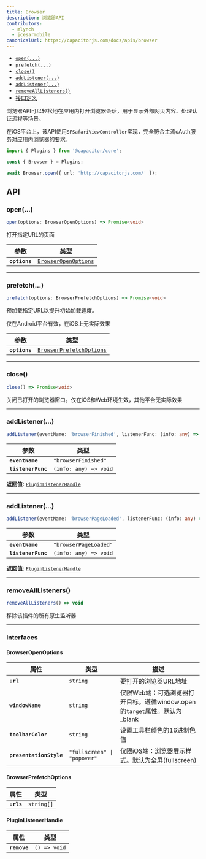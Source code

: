 ```yaml
---
title: Browser
description: 浏览器API
contributors:
  - mlynch
  - jcesarmobile
canonicalUrl: https://capacitorjs.com/docs/apis/browser
---
```


<plugin-platforms platforms="pwa,ios,android"></plugin-platforms>

- [`open(...)`](#open)
- [`prefetch(...)`](#prefetch)
- [`close()`](#close)
- [`addListener(...)`](#addlistener)
- [`addListener(...)`](#addlistener)
- [`removeAllListeners()`](#removealllisteners)
- [接口定义](#interfaces)

浏览器API可以轻松地在应用内打开浏览器会话，用于显示外部网页内容、处理认证流程等场景。

在iOS平台上，该API使用`SFSafariViewController`实现，完全符合主流oAuth服务对应用内浏览器的要求。

```typescript
import { Plugins } from '@capacitor/core';

const { Browser } = Plugins;

await Browser.open({ url: 'http://capacitorjs.com/' });
```

## API

### open(...)

```typescript
open(options: BrowserOpenOptions) => Promise<void>
```

打开指定URL的页面

| 参数          | 类型                                                              |
| ------------- | ----------------------------------------------------------------- |
| **`options`** | <code><a href="#browseropenoptions">BrowserOpenOptions</a></code> |

---

### prefetch(...)

```typescript
prefetch(options: BrowserPrefetchOptions) => Promise<void>
```

预加载指定URL以提升初始加载速度。

仅在Android平台有效，在iOS上无实际效果

| 参数          | 类型                                                                      |
| ------------- | ------------------------------------------------------------------------- |
| **`options`** | <code><a href="#browserprefetchoptions">BrowserPrefetchOptions</a></code> |

---

### close()

```typescript
close() => Promise<void>
```

关闭已打开的浏览器窗口。仅在iOS和Web环境生效，其他平台无实际效果

---

### addListener(...)

```typescript
addListener(eventName: 'browserFinished', listenerFunc: (info: any) => void) => PluginListenerHandle
```

| 参数               | 类型                                |
| ------------------ | ----------------------------------- |
| **`eventName`**    | <code>"browserFinished"</code>      |
| **`listenerFunc`** | <code>(info: any) =&gt; void</code> |

**返回值:** <code><a href="#pluginlistenerhandle">PluginListenerHandle</a></code>

---

### addListener(...)

```typescript
addListener(eventName: 'browserPageLoaded', listenerFunc: (info: any) => void) => PluginListenerHandle
```

| 参数               | 类型                                |
| ------------------ | ----------------------------------- |
| **`eventName`**    | <code>"browserPageLoaded"</code>    |
| **`listenerFunc`** | <code>(info: any) =&gt; void</code> |

**返回值:** <code><a href="#pluginlistenerhandle">PluginListenerHandle</a></code>

---

### removeAllListeners()

```typescript
removeAllListeners() => void
```

移除该插件的所有原生监听器

---

### Interfaces

#### BrowserOpenOptions

| 属性                    | 类型                                   | 描述                                                                        |
| ----------------------- | -------------------------------------- | --------------------------------------------------------------------------- |
| **`url`**               | <code>string</code>                    | 要打开的浏览器URL地址                                                       |
| **`windowName`**        | <code>string</code>                    | 仅限Web端：可选浏览器打开目标。遵循window.open的`target`属性。默认为\_blank |
| **`toolbarColor`**      | <code>string</code>                    | 设置工具栏颜色的16进制色值                                                  |
| **`presentationStyle`** | <code>"fullscreen" \| "popover"</code> | 仅限iOS端：浏览器展示样式。默认为全屏(fullscreen)                           |

#### BrowserPrefetchOptions

| 属性       | 类型                  |
| ---------- | --------------------- |
| **`urls`** | <code>string[]</code> |

#### PluginListenerHandle

| 属性         | 类型                       |
| ------------ | -------------------------- |
| **`remove`** | <code>() =&gt; void</code> |
